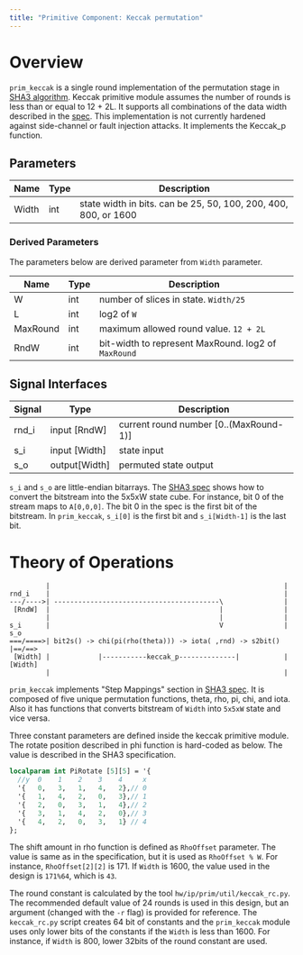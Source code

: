 ```yaml
---
title: "Primitive Component: Keccak permutation"
---
```


# Overview

`prim_keccak` is a single round implementation of the permutation stage in [SHA3 algorithm][fibs-pub-202].
Keccak primitive module assumes the number of rounds is less than or equal to 12 + 2L.
It supports all combinations of the data width described in the [spec][fibs-pub-202].
This implementation is not currently hardened against side-channel or fault injection attacks.
It implements the Keccak_p function.

[fibs-pub-202]: https://nvlpubs.nist.gov/nistpubs/FIPS/NIST.FIPS.202.pdf

## Parameters

Name  | Type | Description
------|------|----------------------------------------------------------------
Width | int  | state width in bits. can be 25, 50, 100, 200, 400, 800, or 1600

### Derived Parameters

The parameters below are derived parameter from `Width` parameter.

Name     | Type | Description
---------|------|-------------------------------------------------------
W        | int  | number of slices in state. `Width/25`
L        | int  | log2 of `W`
MaxRound | int  | maximum allowed round value. `12 + 2L`
RndW     | int  | bit-width to represent MaxRound. log2 of `MaxRound`

## Signal Interfaces

Signal | Type          | Description
-------|---------------|------------------------------
rnd_i  | input [RndW]  | current round number [0..(MaxRound-1)]
s_i    | input [Width] | state input
s_o    | output[Width] | permuted state output

`s_i` and `s_o` are little-endian bitarrays.
The [SHA3 spec][fibs-pub-202] shows how to convert the bitstream into the 5x5xW state cube.
For instance, bit 0 of the stream maps to `A[0,0,0]`.
The bit 0 in the spec is the first bit of the bitstream.
In `prim_keccak`, `s_i[0]` is the first bit and `s_i[Width-1]` is the last bit.

# Theory of Operations

```
         |                                                          |
rnd_i    |                                                          |
---/---->| -----------------------------------------\               |
 [RndW]  |                                          |               |
         |                                          |               |
s_i      |                                          V               | s_o
===/====>| bit2s() -> chi(pi(rho(theta))) -> iota( ,rnd) -> s2bit() |==/==>
 [Width] |            |-----------keccak_p--------------|           |[Width]
         |                                                          |
```

`prim_keccak` implements "Step Mappings" section in [SHA3 spec][fibs-pub-202].
It is composed of five unique permutation functions, theta, rho, pi, chi, and iota.
Also it has functions that converts bitstream of `Width` into `5x5xW` state and vice versa.

Three constant parameters are defined inside the keccak primitive module.
The rotate position described in phi function is hard-coded as below.
The value is described in the SHA3 specification.

```systemverilog
localparam int PiRotate [5][5] = '{
  //y  0    1    2    3    4     x
  '{   0,   3,   1,   4,   2},// 0
  '{   1,   4,   2,   0,   3},// 1
  '{   2,   0,   3,   1,   4},// 2
  '{   3,   1,   4,   2,   0},// 3
  '{   4,   2,   0,   3,   1} // 4
};
```

The shift amount in rho function is defined as `RhoOffset` parameter.
The value is same as in the specification, but it is used as `RhoOffset % W`.
For instance, `RhoOffset[2][2]` is 171.
If `Width` is 1600, the value used in the design is `171%64`, which is `43`.

The round constant is calculated by the tool `hw/ip/prim/util/keccak_rc.py`.
The recommended default value of 24 rounds is used in this design,
but an argument (changed with the `-r` flag) is provided for reference.
The `keccak_rc.py` script creates 64 bit of constants and the `prim_keccak` module uses only lower bits of the constants if the `Width` is less than 1600.
For instance, if `Width` is 800, lower 32bits of the round constant are used.
